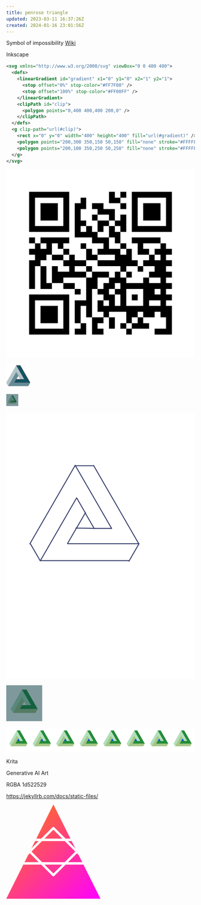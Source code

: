 ```yaml
---
title: penrose triangle
updated: 2023-03-11 16:37:26Z
created: 2024-01-16 23:01:56Z
---
```


Symbol of impossibility [Wiki](https://en.wikipedia.org/wiki/Penrose_triangle)

Inkscape

```xml
<svg xmlns="http://www.w3.org/2000/svg" viewBox="0 0 400 400">
  <defs>
    <linearGradient id="gradient" x1="0" y1="0" x2="1" y2="1">
      <stop offset="0%" stop-color="#FF7F00" />
      <stop offset="100%" stop-color="#FF00FF" />
    </linearGradient>
    <clipPath id="clip">
      <polygon points="0,400 400,400 200,0" />
    </clipPath>
  </defs>
  <g clip-path="url(#clip)">
    <rect x="0" y="0" width="400" height="400" fill="url(#gradient)" />
    <polygon points="200,300 350,150 50,150" fill="none" stroke="#FFFFFF" stroke-width="10" stroke-linejoin="round" />
    <polygon points="200,100 350,250 50,250" fill="none" stroke="#FFFFFF" stroke-width="10" stroke-linejoin="round" />
  </g>
</svg>
```

<!-- ![svg](../../_resources/penrose-1.svg) -->

<!-- ![svg](../../_resources/penrose-actual-1.svg) -->

![svg](../../_resources/qrcode-bash-consultants-site-1.svg)

![svg](../../_resources/penrose-amr-42px-1.svg)

<!-- ![svg](../../_resources/penrose-amr-icon-1000-1.svg) -->

![svg](../../_resources/penrose-amr-1.svg)

![svg](../../_resources/penrose-amr-icon-32px-1.svg)

![svg](../../_resources/penrose-amr-icon-48px-1.svg)

![svg](../../_resources/penrose-amr-banner-468x60px-1.svg)

Krita

Generative AI Art

RGBA 1d522529


https://jekyllrb.com/docs/static-files/




<svg xmlns="http://www.w3.org/2000/svg" viewBox="0 0 800 800">
  <defs>
    <linearGradient id="gradient" x1="0" y1="0" x2="1" y2="1">
      <stop offset="0%" stop-color="#FF7F00" />
      <stop offset="100%" stop-color="#FF00FF" />
    </linearGradient>
    <clipPath id="clip">
      <polygon points="0,400 400,400 200,0" />
    </clipPath>
  </defs>
  <g clip-path="url(#clip)">
    <rect x="0" y="0" width="400" height="400" fill="url(#gradient)" />
    <polygon points="200,300 350,150 50,150" fill="none" stroke="#FFFFFF" stroke-width="10" stroke-linejoin="round" />
    <polygon points="200,100 350,250 50,250" fill="none" stroke="#FFFFFF" stroke-width="10" stroke-linejoin="round" />
  </g>
</svg>

